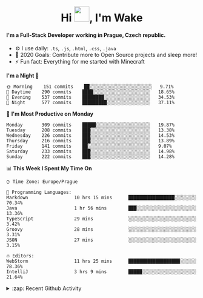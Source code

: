 <h1 align="center">Hi <img src="https://raw.githubusercontent.com/MrWakeCZ/MrWakeCZ/master/Hi.gif" width="40px" />, I'm Wake</h1>

#### I'm a Full-Stack Developer working in Prague, Czech republic.
- ⚙️ I use daily: `.ts`, `.js`, `.html`, `.css`, `.java`
- 🥅 2020 Goals: Contribute more to Open Source projects and sleep more!
- ⚡ Fun fact: Everything for me started with Minecraft

<!--START_SECTION:waka-->
**I'm a Night 🦉** 

```text
🌞 Morning    151 commits    ██░░░░░░░░░░░░░░░░░░░░░░░   9.71% 
🌆 Daytime    290 commits    ████░░░░░░░░░░░░░░░░░░░░░   18.65% 
🌃 Evening    537 commits    ████████░░░░░░░░░░░░░░░░░   34.53% 
🌙 Night      577 commits    █████████░░░░░░░░░░░░░░░░   37.11%

```
📅 **I'm Most Productive on Monday** 

```text
Monday       309 commits    █████░░░░░░░░░░░░░░░░░░░░   19.87% 
Tuesday      208 commits    ███░░░░░░░░░░░░░░░░░░░░░░   13.38% 
Wednesday    226 commits    ███░░░░░░░░░░░░░░░░░░░░░░   14.53% 
Thursday     216 commits    ███░░░░░░░░░░░░░░░░░░░░░░   13.89% 
Friday       141 commits    ██░░░░░░░░░░░░░░░░░░░░░░░   9.07% 
Saturday     233 commits    ███░░░░░░░░░░░░░░░░░░░░░░   14.98% 
Sunday       222 commits    ███░░░░░░░░░░░░░░░░░░░░░░   14.28%

```


📊 **This Week I Spent My Time On** 

```text
⌚︎ Time Zone: Europe/Prague

💬 Programming Languages: 
Markdown                 10 hrs 15 mins      █████████████████░░░░░░░░   70.34% 
Java                     1 hr 56 mins        ███░░░░░░░░░░░░░░░░░░░░░░   13.36% 
TypeScript               29 mins             ░░░░░░░░░░░░░░░░░░░░░░░░░   3.42% 
Groovy                   28 mins             ░░░░░░░░░░░░░░░░░░░░░░░░░   3.31% 
JSON                     27 mins             ░░░░░░░░░░░░░░░░░░░░░░░░░   3.15%

🔥 Editors: 
WebStorm                 11 hrs 25 mins      ███████████████████░░░░░░   78.36% 
IntelliJ                 3 hrs 9 mins        █████░░░░░░░░░░░░░░░░░░░░   21.64%

```


<!--END_SECTION:waka-->

<details>
  <summary>:zap: Recent Github Activity</summary>

<!--START_SECTION:activity-->
1. ❗️ Closed issue [#25](https://github.com//waked-cz/corgi/issues/25) in [waked-cz/corgi](https://github.com//waked-cz/corgi)
2. ❗️ Closed issue [#50](https://github.com//waked-cz/corgi/issues/50) in [waked-cz/corgi](https://github.com//waked-cz/corgi)
3. ❗️ Closed issue [#61](https://github.com//waked-cz/corgi/issues/61) in [waked-cz/corgi](https://github.com//waked-cz/corgi)
4. 🗣 Commented on [#61](https://github.com//waked-cz/corgi/issues/61) in [waked-cz/corgi](https://github.com//waked-cz/corgi)
5. ❗️ Opened issue [#87](https://github.com//waked-cz/corgi/issues/87) in [waked-cz/corgi](https://github.com//waked-cz/corgi)
<!--END_SECTION:activity-->

</details>
